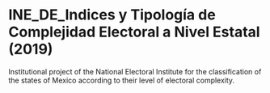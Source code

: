 # INE_DE_Indices y Tipología de Complejidad Electoral a Nivel Estatal (2019)
Institutional project of the National Electoral Institute for the classification of the states of Mexico according to their level of electoral complexity.
